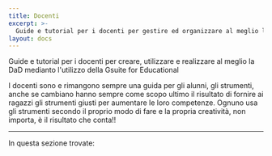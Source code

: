 ```yaml
---
title: Docenti
excerpt: >-
  Guide e tutorial per i docenti per gestire ed organizzare al meglio la DaD
layout: docs
---
```


Guide e tutorial per i docenti per creare, utilizzare e realizzare al meglio la DaD medianto l'utilizzo della Gsuite for Educational<br>

I docenti sono e rimangono sempre una guida per gli alunni, gli strumenti, anche se cambiano hanno sempre come scopo ultimo il risultato di fornire ai ragazzi gli strumenti giusti per aumentare le loro competenze. Ognuno usa gli strumenti secondo il proprio modo di fare e la propria creatività, non importa, è il risultato che conta!!

***

In questa sezione trovate:
